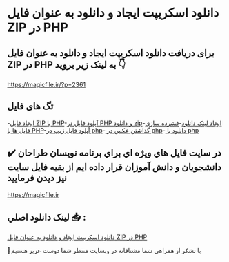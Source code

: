 # دانلود اسکریپت ایجاد و دانلود به عنوان فایل ZIP در PHP

## برای دریافت دانلود اسکریپت ایجاد و دانلود به عنوان فایل ZIP در PHP به لینک زیر بروید 👇

https://magicfile.ir/?p=2361

## تگ های فایل

-[ایجاد فایل ZIP با PHP](https://magicfile.ir/product/%d8%a7%d8%b3%da%a9%d8%b1%db%8c%d9%be%d8%aa-%d8%a7%db%8c%d8%ac%d8%a7%d8%af-%d9%88-%d8%af%d8%a7%d9%86%d9%84%d9%88%d8%af-%d8%a8%d9%87-%d8%b9%d9%86%d9%88%d8%a7%d9%86-%d9%81%d8%a7%db%8c%d9%84-zip-php/)-[آپلود فایل در PHP و دانلود zip](https://magicfile.ir/product/%d8%a7%d8%b3%da%a9%d8%b1%db%8c%d9%be%d8%aa-%d8%a7%db%8c%d8%ac%d8%a7%d8%af-%d9%88-%d8%af%d8%a7%d9%86%d9%84%d9%88%d8%af-%d8%a8%d9%87-%d8%b9%d9%86%d9%88%d8%a7%d9%86-%d9%81%d8%a7%db%8c%d9%84-zip-php/)-[ایجاد لینک دانلود](https://magicfile.ir/product/%d8%a7%d8%b3%da%a9%d8%b1%db%8c%d9%be%d8%aa-%d8%a7%db%8c%d8%ac%d8%a7%d8%af-%d9%88-%d8%af%d8%a7%d9%86%d9%84%d9%88%d8%af-%d8%a8%d9%87-%d8%b9%d9%86%d9%88%d8%a7%d9%86-%d9%81%d8%a7%db%8c%d9%84-zip-php/)-[فشرده سازی فایل ها با PHP](https://magicfile.ir/product/%d8%a7%d8%b3%da%a9%d8%b1%db%8c%d9%be%d8%aa-%d8%a7%db%8c%d8%ac%d8%a7%d8%af-%d9%88-%d8%af%d8%a7%d9%86%d9%84%d9%88%d8%af-%d8%a8%d9%87-%d8%b9%d9%86%d9%88%d8%a7%d9%86-%d9%81%d8%a7%db%8c%d9%84-zip-php/)-[آپلود فایل زیپ در php](https://magicfile.ir/product/%d8%a7%d8%b3%da%a9%d8%b1%db%8c%d9%be%d8%aa-%d8%a7%db%8c%d8%ac%d8%a7%d8%af-%d9%88-%d8%af%d8%a7%d9%86%d9%84%d9%88%d8%af-%d8%a8%d9%87-%d8%b9%d9%86%d9%88%d8%a7%d9%86-%d9%81%d8%a7%db%8c%d9%84-zip-php/)-[ گذاشتن عکس در php](https://magicfile.ir/product/%d8%a7%d8%b3%da%a9%d8%b1%db%8c%d9%be%d8%aa-%d8%a7%db%8c%d8%ac%d8%a7%d8%af-%d9%88-%d8%af%d8%a7%d9%86%d9%84%d9%88%d8%af-%d8%a8%d9%87-%d8%b9%d9%86%d9%88%d8%a7%d9%86-%d9%81%d8%a7%db%8c%d9%84-zip-php/)-[ دانلود با php](https://magicfile.ir/product/%d8%a7%d8%b3%da%a9%d8%b1%db%8c%d9%be%d8%aa-%d8%a7%db%8c%d8%ac%d8%a7%d8%af-%d9%88-%d8%af%d8%a7%d9%86%d9%84%d9%88%d8%af-%d8%a8%d9%87-%d8%b9%d9%86%d9%88%d8%a7%d9%86-%d9%81%d8%a7%db%8c%d9%84-zip-php/)

## ✔️ در سايت فايل هاي ويژه اي براي برنامه نويسان طراحان دانشجويان و دانش آموزان قرار داده ايم از بقيه فايل سايت نيز ديدن فرماييد

https://magicfile.ir


## لينک دانلود اصلي 📥 :

[دانلود اسکریپت ایجاد و دانلود به عنوان فایل ZIP در PHP](https://magicfile.ir/product/%d8%a7%d8%b3%da%a9%d8%b1%db%8c%d9%be%d8%aa-%d8%a7%db%8c%d8%ac%d8%a7%d8%af-%d9%88-%d8%af%d8%a7%d9%86%d9%84%d9%88%d8%af-%d8%a8%d9%87-%d8%b9%d9%86%d9%88%d8%a7%d9%86-%d9%81%d8%a7%db%8c%d9%84-zip-php/) 


🙏با تشکر از همراهي شما مشتاقانه در وبسایت منتظر شما دوست عزیز هستیم

